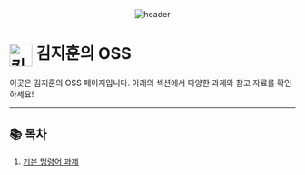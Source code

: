 <div align="center">
    <img src="https://capsule-render.vercel.app/api?type=wave&color=auto&height=300&section=header&text=KIM%20OSS&fontSize=90" alt="header"/>
</div>

# <img src="https://github.com/user-attachments/assets/e821bf7f-74a3-4fee-a605-5e57b43f1bd0" alt="키보드 이미지" width="40" style="vertical-align: middle;"/> 김지훈의 OSS

이곳은 김지훈의 OSS 페이지입니다. 아래의 섹션에서 다양한 과제와 참고 자료를 확인하세요!

---

## 📚 목차

1. [기본 명령어 과제](#기본-명령어-과제)

